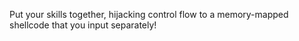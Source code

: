 Put your skills together, hijacking control flow to a memory-mapped shellcode that you input separately!
